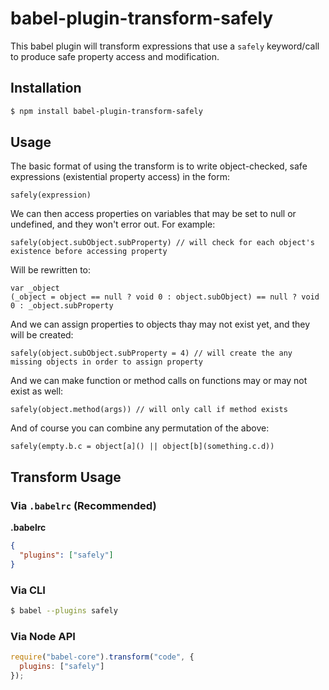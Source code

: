 # babel-plugin-transform-safely
This babel plugin will transform expressions that use a `safely` keyword/call to produce safe property access and modification.

## Installation

```sh
$ npm install babel-plugin-transform-safely
```

## Usage

The basic format of using the transform is to write object-checked, safe expressions (existential property access) in the form:
```
safely(expression)
```
We can then access properties on variables that may be set to null or undefined, and they won't error out. For example:
```
safely(object.subObject.subProperty) // will check for each object's existence before accessing property
```
Will be rewritten to:
```
var _object
(_object = object == null ? void 0 : object.subObject) == null ? void 0 : _object.subProperty
```
And we can assign properties to objects thay may not exist yet, and they will be created:
```
safely(object.subObject.subProperty = 4) // will create the any missing objects in order to assign property
```
And we can make function or method calls on functions may or may not exist as well:
```
safely(object.method(args)) // will only call if method exists
```
And of course you can combine any permutation of the above:
```
safely(empty.b.c = object[a]() || object[b](something.c.d))
```

## Transform Usage

### Via `.babelrc` (Recommended)

**.babelrc**

```json
{
  "plugins": ["safely"]
}
```

### Via CLI

```sh
$ babel --plugins safely
```

### Via Node API

```javascript
require("babel-core").transform("code", {
  plugins: ["safely"]
});
```
